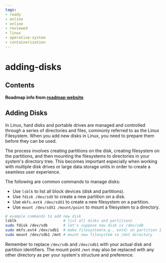 ```yaml
---
tags:
- ready
- online
- online
- reviewed
- linux
- operative-system
- containerization
---
```


# adding-disks

## Contents

__Roadmap info from [roadmap website](https://roadmap.sh/linux/disks-filesystems/adding-disks)__

## Adding Disks

In Linux, hard disks and portable drives are managed and controlled through a series of directories and files, commonly referred to as the Linux Filesystem. When you add new disks in Linux, you need to prepare them before they can be used.

The process involves creating partitions on the disk, creating filesystem on the partitions, and then mounting the filesystems to directories in your system's directory tree. This becomes important especially when working with multiple disk drives or large data storage units in order to create a seamless user experience.

The following are common commands to manage disks:

* Use `lsblk` to list all block devices (disk and partitions).
* Use `fdisk /dev/sdX` to create a new partition on a disk.
* Use `mkfs.ext4 /dev/sdX1` to create a new filesystem on a partition.
* Use `mount /dev/sdX1 /mount/point` to mount a filesystem to a directory.

```bash
# example commands to add new disk
lsblk                     # list all disks and partitions
sudo fdisk /dev/sdb       # let's suppose new disk is /dev/sdb
sudo mkfs.ext4 /dev/sdb1  # make filesystem(e.g., ext4) on partition 1
sudo mount /dev/sdb1 /mnt # mount new filesystem to /mnt directory

```

Remember to replace `/dev/sdb` and `/dev/sdb1` with your actual disk and partition identifiers. The mount point `/mnt` may also be replaced with any other directory as per your system's structure and preference.
